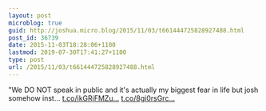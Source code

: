 ```yaml
---
layout: post
microblog: true
guid: http://joshua.micro.blog/2015/11/03/t661444725828927488.html
post_id: 36739
date: 2015-11-03T18:28:06+1100
lastmod: 2019-07-30T17:41:27+1100
type: post
url: /2015/11/03/t661444725828927488.html
---
```

"We DO NOT speak in public and it's actually my biggest fear in life but josh somehow inst… [t.co/ikGRjFMZu...](https://t.co/ikGRjFMZuu) [t.co/8gi0rsGrc...](https://t.co/8gi0rsGrcu)
